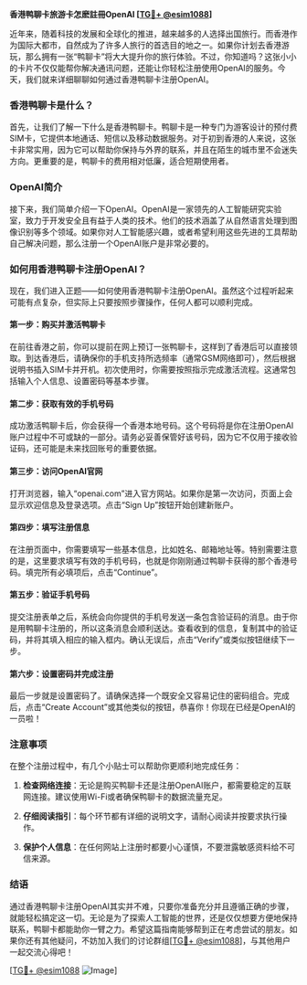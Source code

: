 **香港鸭聊卡旅游卡怎麽註冊OpenAI [[TG💪+ @esim1088](https://t.me/s/esim1088)]**

近年来，随着科技的发展和全球化的推进，越来越多的人选择出国旅行。而香港作为国际大都市，自然成为了许多人旅行的首选目的地之一。如果你计划去香港游玩，那么拥有一张“鸭聊卡”将大大提升你的旅行体验。不过，你知道吗？这张小小的卡片不仅仅能帮你解决通讯问题，还能让你轻松注册使用OpenAI的服务。今天，我们就来详细聊聊如何通过香港鸭聊卡注册OpenAI。

### 香港鸭聊卡是什么？

首先，让我们了解一下什么是香港鸭聊卡。鸭聊卡是一种专门为游客设计的预付费SIM卡，它提供本地通话、短信以及移动数据服务。对于初到香港的人来说，这张卡非常实用，因为它可以帮助你保持与外界的联系，并且在陌生的城市里不会迷失方向。更重要的是，鸭聊卡的费用相对低廉，适合短期使用者。

### OpenAI简介

接下来，我们简单介绍一下OpenAI。OpenAI是一家领先的人工智能研究实验室，致力于开发安全且有益于人类的技术。他们的技术涵盖了从自然语言处理到图像识别等多个领域。如果你对人工智能感兴趣，或者希望利用这些先进的工具帮助自己解决问题，那么注册一个OpenAI账户是非常必要的。

### 如何用香港鸭聊卡注册OpenAI？

现在，我们进入正题——如何使用香港鸭聊卡注册OpenAI。虽然这个过程听起来可能有点复杂，但实际上只要按照步骤操作，任何人都可以顺利完成。

#### 第一步：购买并激活鸭聊卡

在前往香港之前，你可以提前在网上预订一张鸭聊卡，这样到了香港后可以直接领取。到达香港后，请确保你的手机支持所选频率（通常GSM网络即可），然后根据说明书插入SIM卡并开机。初次使用时，你需要按照指示完成激活流程。这通常包括输入个人信息、设置密码等基本步骤。

#### 第二步：获取有效的手机号码

成功激活鸭聊卡后，你会获得一个香港本地号码。这个号码将是你在注册OpenAI账户过程中不可或缺的一部分。请务必妥善保管好该号码，因为它不仅用于接收验证码，还可能是未来找回账号的重要依据。

#### 第三步：访问OpenAI官网

打开浏览器，输入“openai.com”进入官方网站。如果你是第一次访问，页面上会显示欢迎信息及登录选项。点击“Sign Up”按钮开始创建新账户。

#### 第四步：填写注册信息

在注册页面中，你需要填写一些基本信息，比如姓名、邮箱地址等。特别需要注意的是，这里要求填写有效的手机号码，也就是你刚刚通过鸭聊卡获得的那个香港号码。填完所有必填项后，点击“Continue”。

#### 第五步：验证手机号码

提交注册表单之后，系统会向你提供的手机号发送一条包含验证码的消息。由于你是用鸭聊卡注册的，所以这条消息会顺利送达。查看收到的信息，复制其中的验证码，并将其填入相应的输入框内。确认无误后，点击“Verify”或类似按钮继续下一步。

#### 第六步：设置密码并完成注册

最后一步就是设置密码了。请确保选择一个既安全又容易记住的密码组合。完成后，点击“Create Account”或其他类似的按钮，恭喜你！你现在已经是OpenAI的一员啦！

### 注意事项

在整个注册过程中，有几个小贴士可以帮助你更顺利地完成任务：

1. **检查网络连接**：无论是购买鸭聊卡还是注册OpenAI账户，都需要稳定的互联网连接。建议使用Wi-Fi或者确保鸭聊卡的数据流量充足。
   
2. **仔细阅读指引**：每个环节都有详细的说明文字，请耐心阅读并按要求执行操作。

3. **保护个人信息**：在任何网站上注册时都要小心谨慎，不要泄露敏感资料给不可信来源。

### 结语

通过香港鸭聊卡注册OpenAI其实并不难，只要你准备充分并且遵循正确的步骤，就能轻松搞定这一切。无论是为了探索人工智能的世界，还是仅仅想要方便地保持联系，鸭聊卡都能助你一臂之力。希望这篇指南能够帮到正在考虑尝试的朋友。如果你还有其他疑问，不妨加入我们的讨论群组[[TG💪+ @esim1088](https://t.me/s/esim1088)]，与其他用户一起交流心得吧！

[[TG💪+ @esim1088](https://t.me/s/esim1088) ![Image](https://i.postimg.cc/4NQfJmqS/Snipaste-2025-05-13-00-14-12.png)]